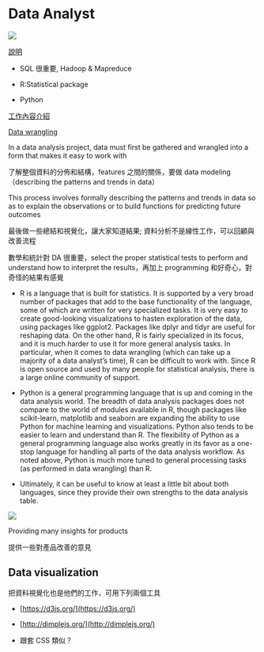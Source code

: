 # Data Analyst

![](https://lh4.googleusercontent.com/zadLicrGewMcTtmJMSOZ5BmVz6W72CrnBpCo7cuuofmEvIrSFdcJGIkwYmC7clv21UWDF59DQRTgtgm9ZgvXfkBm7hBi_9lE54XkdMn8OLonMoSnqf_36EPv85Y374UkcsHFBOkM)

[說明](https://www.udacity.com/course/viewer#!/c-nd000/l-6625439121/m-6653112164)

* SQL 很重要, Hadoop & Mapreduce

* R:Statistical package

* Python

  


[工作內容介紹](https://www.udacity.com/course/viewer#!/c-nd000/l-6625439121/m-6632688888)

[Data wrangling](https://en.wikipedia.org/wiki/Data_wrangling)

  


In a data analysis project, data must first be gathered and wrangled into a form that makes it easy to work with

了解整個資料的分佈和結構，features 之間的關係，要做 data modeling （describing the patterns and trends in data）

  


This process involves formally describing the patterns and trends in data so as to explain the observations or to build functions for predicting future outcomes

  


最後做一些總結和視覺化，讓大家知道結果; 資料分析不是線性工作，可以回顧與改善流程

  


數學和統計對 DA 很重要，select the proper statistical tests to perform and understand how to interpret the results，再加上 programming 和好奇心，對奇怪的結果有感覺

  


* R is a language that is built for statistics. It is supported by a very broad number of packages that add to the base functionality of the language, some of which are written for very specialized tasks. It is very easy to create good-looking visualizations to hasten exploration of the data, using packages like ggplot2. Packages like dplyr and tidyr are useful for reshaping data. On the other hand, R is fairly specialized in its focus, and it is much harder to use it for more general analysis tasks. In particular, when it comes to data wrangling \(which can take up a majority of a data analyst’s time\), R can be difficult to work with. Since R is open source and used by many people for statistical analysis, there is a large online community of support.

* Python is a general programming language that is up and coming in the data analysis world. The breadth of data analysis packages does not compare to the world of modules available in R, though packages like scikit-learn, matplotlib and seaborn are expanding the ability to use Python for machine learning and visualizations. Python also tends to be easier to learn and understand than R. The flexibility of Python as a general programming language also works greatly in its favor as a one-stop language for handling all parts of the data analysis workflow. As noted above, Python is much more tuned to general processing tasks \(as performed in data wrangling\) than R.

* Ultimately, it can be useful to know at least a little bit about both languages, since they provide their own strengths to the data analysis table.

  


![](https://lh6.googleusercontent.com/j5chV2t_Xa3TQ9_k_Blx2pQz-E6Ih1cJ_RMt9aftduUXIsMFCXFM8q1C9JM9nj8YQN57HQ_TqUL8FU9VyJn-FJQ6O4VyAGkxvC9jSH7BAvUkhA1LiMwTxUC9FUJiyg80tZktTQMs)

Providing many insights for products

提供一些對產品改善的意見  


## Data visualization

把資料視覺化也是他們的工作，可用下列兩個工具

* [https://d3js.org/](https://d3js.org/)

* [http://dimplejs.org/](http://dimplejs.org/)

* 跟套 CSS 類似？



